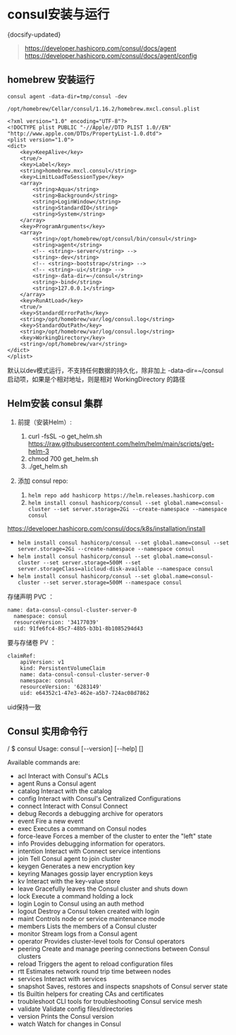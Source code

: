 # consul安装与运行
{docsify-updated}

> https://developer.hashicorp.com/consul/docs/agent    
> https://developer.hashicorp.com/consul/docs/agent/config


## homebrew 安装运行
`consul agent -data-dir=tmp/consul -dev`

`/opt/homebrew/Cellar/consul/1.16.2/homebrew.mxcl.consul.plist`
```
<?xml version="1.0" encoding="UTF-8"?>
<!DOCTYPE plist PUBLIC "-//Apple//DTD PLIST 1.0//EN" "http://www.apple.com/DTDs/PropertyList-1.0.dtd">
<plist version="1.0">
<dict>
	<key>KeepAlive</key>
	<true/>
	<key>Label</key>
	<string>homebrew.mxcl.consul</string>
	<key>LimitLoadToSessionType</key>
	<array>
		<string>Aqua</string>
		<string>Background</string>
		<string>LoginWindow</string>
		<string>StandardIO</string>
		<string>System</string>
	</array>
	<key>ProgramArguments</key>
	<array>
		<string>/opt/homebrew/opt/consul/bin/consul</string>
		<string>agent</string>
		<!-- <string>-server</string> -->
		<string>-dev</string>
		<!-- <string>-bootstrap</string> -->
		<!-- <string>-ui</string> -->
		<string>-data-dir=~/consul</string>
		<string>-bind</string>
		<string>127.0.0.1</string>
	</array>
	<key>RunAtLoad</key>
	<true/>
	<key>StandardErrorPath</key>
	<string>/opt/homebrew/var/log/consul.log</string>
	<key>StandardOutPath</key>
	<string>/opt/homebrew/var/log/consul.log</string>
	<key>WorkingDirectory</key>
	<string>/opt/homebrew/var</string>
</dict>
</plist>
```
默认以dev模式运行，不支持任何数据的持久化，除非加上  -data-dir=~/consul 启动项，如果是个相对地址，则是相对 WorkingDirectory 的路径

## Helm安装 consul 集群
1. 前提（安装Helm）:
    1. curl -fsSL -o get_helm.sh https://raw.githubusercontent.com/helm/helm/main/scripts/get-helm-3
    2. chmod 700 get_helm.sh
    3. ./get_helm.sh

2. 添加 consul repo:
    1. `helm repo add hashicorp https://helm.releases.hashicorp.com`
    2. `helm install consul hashicorp/consul --set global.name=consul-cluster --set server.storage=2Gi --create-namespace --namespace consul`

https://developer.hashicorp.com/consul/docs/k8s/installation/install

+ `helm install consul hashicorp/consul --set global.name=consul --set server.storage=2Gi --create-namespace --namespace consul`  
+ `helm install consul hashicorp/consul --set global.name=consul-cluster --set server.storage=500M --set server.storageClass=alicloud-disk-available --namespace consul`
+ `helm install consul hashicorp/consul --set global.name=consul-cluster --set server.storage=500M --namespace consul`

存储声明 PVC ：
```
name: data-consul-consul-cluster-server-0
  namespace: consul
  resourceVersion: '34177039'
  uid: 91fe6fc4-85c7-48b5-b3b1-8b1085294d43
```
要与存储卷 PV ：
```
claimRef:
    apiVersion: v1
    kind: PersistentVolumeClaim
    name: data-consul-consul-cluster-server-0
    namespace: consul
    resourceVersion: '6283149'
    uid: e64352c1-47e3-462e-a5b7-724ac08d7862
```
uid保持一致

## Consul 实用命令行
/ $ consul
Usage: consul [--version] [--help] <command> [<args>]

Available commands are:
+ acl             Interact with Consul's ACLs
+ agent           Runs a Consul agent
+ catalog         Interact with the catalog
+ config          Interact with Consul's Centralized Configurations
+ connect         Interact with Consul Connect
+ debug           Records a debugging archive for operators
+ event           Fire a new event
+ exec            Executes a command on Consul nodes
+ force-leave     Forces a member of the cluster to enter the "left" state
+ info            Provides debugging information for operators.
+ intention       Interact with Connect service intentions
+ join            Tell Consul agent to join cluster
+ keygen          Generates a new encryption key
+ keyring         Manages gossip layer encryption keys
+ kv              Interact with the key-value store
+ leave           Gracefully leaves the Consul cluster and shuts down
+ lock            Execute a command holding a lock
+ login           Login to Consul using an auth method
+ logout          Destroy a Consul token created with login
+ maint           Controls node or service maintenance mode
+ members         Lists the members of a Consul cluster
+ monitor         Stream logs from a Consul agent
+ operator        Provides cluster-level tools for Consul operators
+ peering         Create and manage peering connections between Consul clusters
+ reload          Triggers the agent to reload configuration files
+ rtt             Estimates network round trip time between nodes
+ services        Interact with services
+ snapshot        Saves, restores and inspects snapshots of Consul server state
+ tls             Builtin helpers for creating CAs and certificates
+ troubleshoot    CLI tools for troubleshooting Consul service mesh
+ validate        Validate config files/directories
+ version         Prints the Consul version
+ watch           Watch for changes in Consul